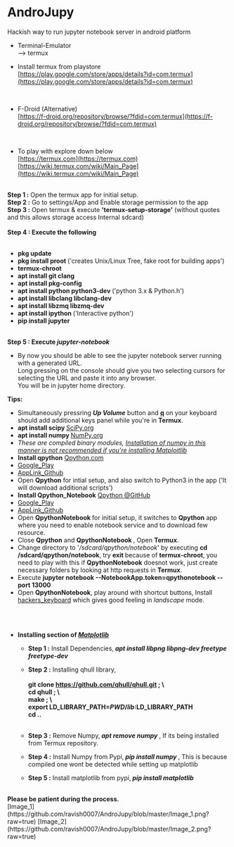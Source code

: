  # AndroJupy
Hackish way to run jupyter notebook server in android platform


* Terminal-Emulator <br>
-->  termux

* Install termux from playstore<br>
[https://play.google.com/store/apps/details?id=com.termux](https://play.google.com/store/apps/details?id=com.termux)


<br>

* F-Droid (Alternative) <br>
[https://f-droid.org/repository/browse/?fdid=com.termux](https://f-droid.org/repository/browse/?fdid=com.termux)

<br>

* To play with explore down below <br>
[https://termux.com](https://termux.com) <br>
[https://wiki.termux.com/wiki/Main_Page](https://wiki.termux.com/wiki/Main_Page)

<br>
<span> <b>Step 1 :</b> Open the termux app for initial setup. </span>
<br>
<span> <b>Step 2 :</b> Go to settings/App and Enable storage permission to the app  </span>
<br>
<span> <b>Step 3 :</b> Open termux & execute <b>'termux-setup-storage'</b> (without quotes and this allows storage access Internal sdcard)  
<br> 
<br>
<b>Step 4 : Execute the following </b> <br>
<br> 
  
* <b> pkg update </b><br>
* <b> pkg install proot </b> ('creates Unix/Linux Tree, fake root for building apps')  <br>
* <b> termux-chroot </b> <br>
* <b> apt install git clang </b><br>
* <b> apt install pkg-config  </b><br>
* <b> apt install python python3-dev </b>('python 3.x & Python.h') <br>
* <b> apt install libclang libclang-dev </b><br>
* <b> apt install libzmq libzmq-dev </b><br>
* <b> apt install ipython </b> ('Interactive python') <br>
* <b> pip install jupyter </b> <br>
<br>
<b>Step 5 : Execute <i>jupyter-notebook</i></b> <br>

- By now you should be able to see the jupyter notebook server running with a generated URL.<br>
Long pressing on the console should give you two selecting cursors for selecting the URL and paste it into any browser.<br>
You will be in jupyter home directory.

<b> Tips:</b>
* Simultaneously pressring <b><i>Up Volume</i></b> button and <b><u>q</u></b>  on your keyboard should add additional keys panel while you're in <b>Termux</b>.
* <b> apt install scipy </b> [SciPy.org](https://scipy.org)
* <b> apt install numpy </b> [NumPy.org](http://www.numpy.org) 
* <i> These are compiled binary modules, <u>Installation of numpy in this manner is not recommended if you're installing Matploitlib</u></i>
* <b>Install qpython</b>  [Qpython.com](https://www.qpython.com)
* [Google_Play](https://play.google.com/store/apps/details?id=org.qpython.qpy)
* [AppLink_Github](https://github.com/qpython-android/qpython/releases/download/v2.4.0/Qpython_2018-09-29_google.apk)
* Open <b>Qpython</b> for intial setup, and also switch to Python3 in the app ('It will download additional scripts') 
* <b>Install Qpython_Notebook</b>  [Qpython @GitHub](https://github.com/qpython-android/notebook)
* [Google_Play](https://play.google.com/store/apps/details?id=org.qpython.notebook)
* [AppLink_Github](https://github.com/qpython-android/notebook/releases)
* Open <b> QpythonNotebook </b> for initial setup, it switches to <b> Qpython</b> app where you need to enable notebook service and to download few resource.<br>
* Close <b>Qpython</b> and <b> QpythonNotebook </b>, Open <b>Termux</b>.<br>
* Change directory to '<i>/sdcard/qpython/notebook</i>' by executing <b> cd /sdcard/qpython/notebook</b>, try <b> exit </b> because of <b>termux-chroot</b>, you need to play with this if <b>QpythonNotebook</b> doesnot work, just create necessary  folders by looking at http requests in <b>Termux</b>.
* Execute <b>jupyter notebook --NotebookApp.token=qpythonotebook --port 13000 </b>
* Open <b> QpythonNotebook</b>, play around with shortcut buttons, Install [hackers_keyboard](https://play.google.com/store/apps/details?id=org.pocketworkstation.pckeyboard) which gives good feeling in <i> landscape </i> mode.

<br>
<br>

* <b> Installing section of <i>   [Matplotlib](https://matplotlib.org/) </i> </b>
  <br>
  
  * <b>Step 1 :</b> Install Dependencies,<b> <i> apt install libpng libpng-dev freetype freetype-dev</i></b><br>
  * <b>Step 2 :</b> Installing qhull library,<br><br>
  <b>  git clone https://github.com/qhull/qhull.git ; \ <br> 
   cd qhull ;  \ <br>
   make ;  \ <br> 
   export  LD_LIBRARY_PATH=$PWD/lib:$LD_LIBRARY_PATH  <br>
   cd ..  </b><br><br> 

  * <b>Step 3 :</b> Remove Numpy,<b> <i> apt remove numpy </i></b>, If its being installed from Termux repository. <br>
  * <b>Step 4 :</b>  Install  Numpy from Pypi,<b> <i> pip install numpy </i></b>, This is because compiled one wont be detected while setting up matplotlib <br>
  * <b>Step 5 :</b> Install matplotlib from pypi,<b> <i> pip install matplotlib </i></b> <br>
<br>  
<b>Please be patient during the process.</b>

<br>
[Image_1](https://github.com/ravish0007/AndroJupy/blob/master/Image_1.png?raw=true)
[Image_2](https://github.com/ravish0007/AndroJupy/blob/master/Image_2.png?raw=true)



  
  
